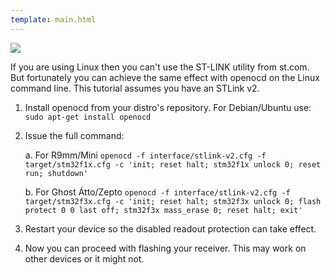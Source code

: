 ```yaml
---
template: main.html
---
```


<img src="https://raw.githubusercontent.com/ExpressLRS/ExpressLRS-Hardware/master/img/software.png">

If you are using Linux then you can't use the ST-LINK utility from st.com. But fortunately you can achieve the same effect with openocd on the Linux command line. This tutorial assumes you have an STLink v2.

1. Install openocd from your distro's repository. For Debian/Ubuntu use: `sudo apt-get install openocd`
2. Issue the full command:

    a. For R9mm/Mini `openocd -f interface/stlink-v2.cfg -f target/stm32f1x.cfg -c 'init; reset halt; stm32f1x unlock 0; reset run; shutdown'`

    b. For Ghost Átto/Zepto `openocd -f interface/stlink-v2.cfg -f target/stm32f3x.cfg -c 'init; reset halt; stm32f3x unlock 0; flash protect 0 0 last off; stm32f3x mass_erase 0; reset halt; exit'`

3. Restart your device so the disabled readout protection can take effect.
4. Now you can proceed with flashing your receiver. This may work on other devices or it might not.